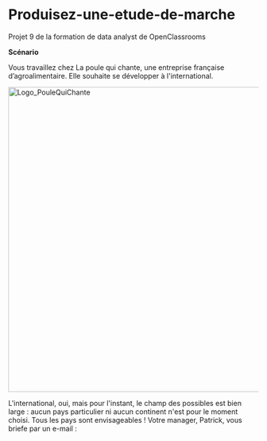 # Produisez-une-etude-de-marche
Projet 9 de la formation de data analyst de OpenClassrooms

**Scénario**

Vous travaillez chez La poule qui chante, une entreprise française d’agroalimentaire. Elle souhaite se développer à l'international.

<img width="614" alt="Logo_PouleQuiChante" src="https://github.com/AlexisDlge/Produisez-une-etude-de-marche/assets/152527939/10c58af6-0c59-4d6d-9140-2e30241393ec"> 

L'international, oui, mais pour l'instant, le champ des possibles est bien large : aucun pays particulier ni aucun continent n'est pour le moment choisi. Tous les pays sont envisageables !
Votre manager, Patrick, vous briefe par un e-mail :
